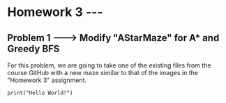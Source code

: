 # Homework 3 ---

## Problem 1 ---> Modify "AStarMaze" for A* and Greedy BFS
For this problem, we are going to take one of the existing files from the course GitHub with a new maze similar to that of the images in the "Homework 3" assignment.
```
print("Hello World!")

```
